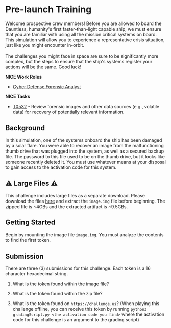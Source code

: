 
# Pre-launch Training

Welcome prospective crew members! Before you are allowed to board the Dauntless, humanity's first faster-than-light capable ship, we must ensure that you are familiar with using all the mission critical systems on board. This simulation will allow you to experience a representative crisis situation, just like you might encounter in-orbit.
<br><br>
The challenges you might face in space are sure to be significantly more complex, but the steps to ensure that the ship's systems register your actions will be the same. Good luck!


  **NICE Work Roles**

  - [Cyber Defense Forensic Analyst](https://niccs.cisa.gov/workforce-development/nice-framework/workroles?name=Cyber+Defense+Forensics+Analyst&id=All)


  **NICE Tasks**

  - [T0532](https://niccs.cisa.gov/workforce-development/nice-framework/tasks?id=T0532&description=All) - Review forensic images and other data sources (e.g., volatile data) for recovery of potentially relevant information.


## Background

In this simulation, one of the systems onboard the ship has been damaged by a solar flare. You were able to recover an image from the malfunctioning thumb drive that was plugged into the system, as well as a secured backup file. The password to this file used to be on the thumb drive, but it looks like someone recently deleted it. You must use whatever means at your disposal to gain access to the activation code for this system.


## ⚠️ Large Files ⚠️

This challenge includes large files as a separate download. Please download the files [here](https://presidentscup.cisa.gov/files/pc4/demo-pre-launch-training-largefiles.zip) and extract the `image.img` file before beginning. The zipped file is ~4GBs and the extracted artifact is ~9.5GBs. 
 

## Getting Started

Begin by mounting the image file `image.img`. You must analyze the contents to find the first token.


## Submission

There are three (3) submissions for this challenge. Each token is a 16 character hexadecimal string.

1. What is the token found within the image file?

2. What is the token found within the zip file?

3. What is the token found on `https://challenge.us`?  (When playing this challenge offline, you can receive this token by running `python3 gradingScript.py <the activation code you find>` where the activation code for this challenge is an argument to the grading script)


